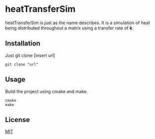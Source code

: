 # heatTransferSim
heatTransferSim is just as the name describes. It is a simulation of heat being distributed throughout a matrix using a
transfer rate of **k**.

## Installation
Just git clone [insert url]

```
git clone "url"
```

## Usage
Build the project using cmake and make.

```
cmake 
make
```

## License
[MIT](https://github.com/Rbbingham/heatTransferSim/blob/main/LICENSE.txt)